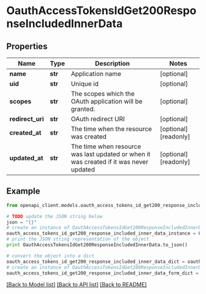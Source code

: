 # OauthAccessTokensIdGet200ResponseIncludedInnerData


## Properties
Name | Type | Description | Notes
------------ | ------------- | ------------- | -------------
**name** | **str** | Application name | [optional] 
**uid** | **str** | Unique id | [optional] 
**scopes** | **str** | The scopes which the OAuth application will be granted. | [optional] 
**redirect_uri** | **str** | OAuth redirect URI | [optional] 
**created_at** | **str** | The time when the resource was created | [optional] [readonly] 
**updated_at** | **str** | The time when resource was last updated or when it was created if it was never updated | [optional] [readonly] 

## Example

```python
from openapi_client.models.oauth_access_tokens_id_get200_response_included_inner_data import OauthAccessTokensIdGet200ResponseIncludedInnerData

# TODO update the JSON string below
json = "{}"
# create an instance of OauthAccessTokensIdGet200ResponseIncludedInnerData from a JSON string
oauth_access_tokens_id_get200_response_included_inner_data_instance = OauthAccessTokensIdGet200ResponseIncludedInnerData.from_json(json)
# print the JSON string representation of the object
print OauthAccessTokensIdGet200ResponseIncludedInnerData.to_json()

# convert the object into a dict
oauth_access_tokens_id_get200_response_included_inner_data_dict = oauth_access_tokens_id_get200_response_included_inner_data_instance.to_dict()
# create an instance of OauthAccessTokensIdGet200ResponseIncludedInnerData from a dict
oauth_access_tokens_id_get200_response_included_inner_data_form_dict = oauth_access_tokens_id_get200_response_included_inner_data.from_dict(oauth_access_tokens_id_get200_response_included_inner_data_dict)
```
[[Back to Model list]](../README.md#documentation-for-models) [[Back to API list]](../README.md#documentation-for-api-endpoints) [[Back to README]](../README.md)


